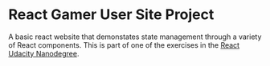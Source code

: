 # React Gamer User Site Project

A basic react website that demonstates state management through a variety of React components. This is part of one of the exercises in the [React Udacity Nanodegree](https://www.udacity.com/course/react-nanodegree--nd019).
